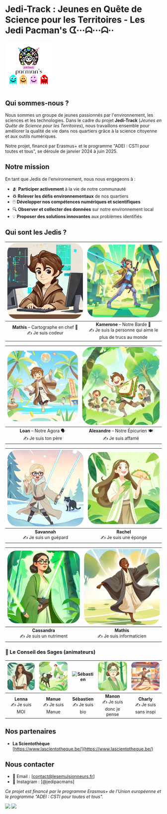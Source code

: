 # Jedi-Track : Jeunes en Quête de Science pour les Territoires - Les Jedi Pacman's ᗧ···ᗣ···ᗣ··
<img src="Images/JEDI-TRACK%20(2).png" alt="JEDI-TRACK logo ou visuel" width="30%">

## Qui sommes-nous ?

Nous sommes un groupe de jeunes passionnés par l'environnement, les sciences et les technologies. Dans le cadre du projet **Jedi-Track** (*Jeunes en Quête de Science pour les Territoires*), nous travaillons ensemble pour améliorer la qualité de vie dans nos quartiers grâce à la science citoyenne et aux outils numériques.

Notre projet, financé par Erasmus+ et le programme "ADEI : CSTI pour toutes et tous", se déroule de janvier 2024 à juin 2025.

## Notre mission

En tant que Jedis de l'environnement, nous nous engageons à :

- 🫂 **Participer activement** à la vie de notre communauté
- ♻️ **Relever les défis environnementaux** de nos quartiers
- 🖱️ **Développer nos compétences numériques et scientifiques**
- 🔍 **Observer et collecter des données** sur notre environnement local
- 💡 **Proposer des solutions innovantes** aux problèmes identifiés

## Qui sont les Jedis ?

| ![Mathis](Trombinoscope/Mathis.png?raw=true) | ![Kamerone](Trombinoscope/Kamerone.png?raw=true) |
|:-----------------------------------------------------------------------------------------------------------:|:---------------------------------------------------------------------------------------------------------------:|
| **Mathis** – Cartographe en chef 🧭  <br>✍️ Je suis codeur | **Kamerone** – Notre Barde 🎤<br>✍️ Je suis la personne qui aime le plus de trucs au monde |

| ![Loan](Trombinoscope/Loan.png?raw=true) | ![Alexandre](Trombinoscope/Alexandre.png?raw=true) |
|:----------------------------------------------------------------------------------------------------:|:---------------------------------------------------------------------------------------------------------------:|
| **Loan** – Notre Agora 🗣️<br>✍️ Je suis ton père | **Alexandre** – Notre Épicurien 🍽️<br>✍️ Je suis affamé |

| ![Savannah](Trombinoscope/Savannah.png?raw=true) | ![Rachel](Trombinoscope/Rachel.png?raw=true) |
|:--------------------------------------------------------------------------------------------------------------:|:-----------------------------------------------------------------------------------------------------------:|
| **Savannah** <br>✍️ Je suis un guépard | **Rachel** <br>✍️ Je suis une éponge |

| ![Cassandra](Trombinoscope/Cassandra.png?raw=true) | ![Mathis 2](Trombinoscope/Mathis_2.png?raw=true) |
|:---------------------------------------------------------------------------------------------------------------:|:--------------------------------------------------------------------------------------------------------------:|
| **Cassandra** <br>✍️ Je suis un nutriment | **Mathis** <br>✍️ Je suis informaticien |

### 🧙 Le Conseil des Sages (animateurs)

| ![Lenna](Trombinoscope/Lenna.png?raw=true) | ![Manue](Trombinoscope/Manue.png?raw=true) | ![Sébastien](Trombinoscope/S%C3%A9bastien.png?raw=true) | ![Manon](Trombinoscope/Manon.png?raw=true) | ![Charly](Trombinoscope/Charly.png?raw=true) |
|:--------------------------------------------------------------------------------------------------------:|:----------------------------------------------------------------------------------------------------------:|:----------------------------------------------------------------------------------------------------------------------:|:--------------------------------------------------------------------------------------------------------:|:----------------------------------------------------------------------------------------------------------:|
| **Lenna** <br>✍️ Je suis MOI | **Manue** <br>✍️ Je suis Manue | **Sébastien** <br>✍️ Je suis bio | **Manon** <br>✍️ Je suis donc je pense | **Charly** <br>✍️ Je suis sans inspi |


## Nos partenaires

- **La Scientothèque**  
  [https://www.lascientotheque.be/](https://www.lascientotheque.be/)  

## Nous contacter

- 📧 Email : [contact@lesemulsionneurs.fr]
- 📱 Instagram : [@jedipacmans]

*Ce projet est financé par le programme Erasmus+ de l'Union européenne et le programme "ADEI : CSTI pour toutes et tous".*

![](https://www.erasmusplus-fr.be/fileadmin/_processed_/a/a/csm_FR_Cofinance_par_l_Union_europeenne_PANTONE_f492e64842.png)
![](https://www.agenda-2030.fr/IMG/jpg/logo_na_horiz_quadri_2019.jpg)
